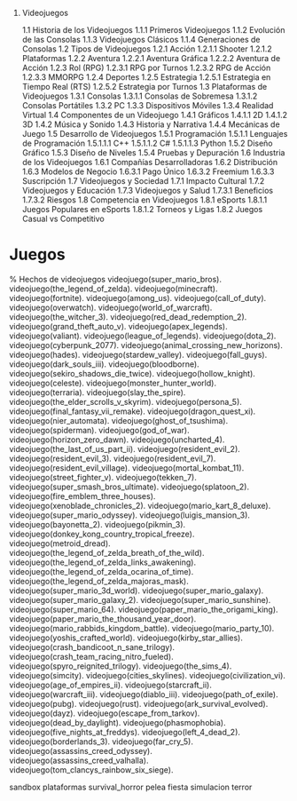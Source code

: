 1. Videojuegos

    1.1 Historia de los Videojuegos
        1.1.1 Primeros Videojuegos
        1.1.2 Evolución de las Consolas
        1.1.3 Videojuegos Clásicos
        1.1.4 Generaciones de Consolas
    1.2 Tipos de Videojuegos
        1.2.1 Acción
            1.2.1.1 Shooter
            1.2.1.2 Plataformas
        1.2.2 Aventura
            1.2.2.1 Aventura Gráfica
            1.2.2.2 Aventura de Acción
        1.2.3 Rol (RPG)
            1.2.3.1 RPG por Turnos
            1.2.3.2 RPG de Acción
            1.2.3.3 MMORPG
        1.2.4 Deportes
        1.2.5 Estrategia
            1.2.5.1 Estrategia en Tiempo Real (RTS)
            1.2.5.2 Estrategia por Turnos
    1.3 Plataformas de Videojuegos
        1.3.1 Consolas
            1.3.1.1 Consolas de Sobremesa
            1.3.1.2 Consolas Portátiles
        1.3.2 PC
        1.3.3 Dispositivos Móviles
        1.3.4 Realidad Virtual
    1.4 Componentes de un Videojuego
        1.4.1 Gráficos
            1.4.1.1 2D
            1.4.1.2 3D
        1.4.2 Música y Sonido
        1.4.3 Historia y Narrativa
        1.4.4 Mecánicas de Juego
    1.5 Desarrollo de Videojuegos
        1.5.1 Programación
            1.5.1.1 Lenguajes de Programación
                1.5.1.1.1 C++
                1.5.1.1.2 C#
                1.5.1.1.3 Python
        1.5.2 Diseño Gráfico
        1.5.3 Diseño de Niveles
        1.5.4 Pruebas y Depuración
    1.6 Industria de los Videojuegos
        1.6.1 Compañías Desarrolladoras
        1.6.2 Distribución
        1.6.3 Modelos de Negocio
            1.6.3.1 Pago Único
            1.6.3.2 Freemium
            1.6.3.3 Suscripción
    1.7 Videojuegos y Sociedad
        1.7.1 Impacto Cultural
        1.7.2 Videojuegos y Educación
        1.7.3 Videojuegos y Salud
            1.7.3.1 Beneficios
            1.7.3.2 Riesgos
    1.8 Competencia en Videojuegos
        1.8.1 eSports
            1.8.1.1 Juegos Populares en eSports
            1.8.1.2 Torneos y Ligas
        1.8.2 Juegos Casual vs Competitivo


# Juegos
% Hechos de videojuegos
videojuego(super_mario_bros).
videojuego(the_legend_of_zelda).
videojuego(minecraft).
videojuego(fortnite).
videojuego(among_us).
videojuego(call_of_duty).
videojuego(overwatch).
videojuego(world_of_warcraft).
videojuego(the_witcher_3).
videojuego(red_dead_redemption_2).
videojuego(grand_theft_auto_v).
videojuego(apex_legends).
videojuego(valiant).
videojuego(league_of_legends).
videojuego(dota_2).
videojuego(cyberpunk_2077).
videojuego(animal_crossing_new_horizons).
videojuego(hades).
videojuego(stardew_valley).
videojuego(fall_guys).
videojuego(dark_souls_iii).
videojuego(bloodborne).
videojuego(sekiro_shadows_die_twice).
videojuego(hollow_knight).
videojuego(celeste).
videojuego(monster_hunter_world).
videojuego(terraria).
videojuego(slay_the_spire).
videojuego(the_elder_scrolls_v_skyrim).
videojuego(persona_5).
videojuego(final_fantasy_vii_remake).
videojuego(dragon_quest_xi).
videojuego(nier_automata).
videojuego(ghost_of_tsushima).
videojuego(spiderman).
videojuego(god_of_war).
videojuego(horizon_zero_dawn).
videojuego(uncharted_4).
videojuego(the_last_of_us_part_ii).
videojuego(resident_evil_2).
videojuego(resident_evil_3).
videojuego(resident_evil_7).
videojuego(resident_evil_village).
videojuego(mortal_kombat_11).
videojuego(street_fighter_v).
videojuego(tekken_7).
videojuego(super_smash_bros_ultimate).
videojuego(splatoon_2).
videojuego(fire_emblem_three_houses).
videojuego(xenoblade_chronicles_2).
videojuego(mario_kart_8_deluxe).
videojuego(super_mario_odyssey).
videojuego(luigis_mansion_3).
videojuego(bayonetta_2).
videojuego(pikmin_3).
videojuego(donkey_kong_country_tropical_freeze).
videojuego(metroid_dread).
videojuego(the_legend_of_zelda_breath_of_the_wild).
videojuego(the_legend_of_zelda_links_awakening).
videojuego(the_legend_of_zelda_ocarina_of_time).
videojuego(the_legend_of_zelda_majoras_mask).
videojuego(super_mario_3d_world).
videojuego(super_mario_galaxy).
videojuego(super_mario_galaxy_2).
videojuego(super_mario_sunshine).
videojuego(super_mario_64).
videojuego(paper_mario_the_origami_king).
videojuego(paper_mario_the_thousand_year_door).
videojuego(mario_rabbids_kingdom_battle).
videojuego(mario_party_10).
videojuego(yoshis_crafted_world).
videojuego(kirby_star_allies).
videojuego(crash_bandicoot_n_sane_trilogy).
videojuego(crash_team_racing_nitro_fueled).
videojuego(spyro_reignited_trilogy).
videojuego(the_sims_4).
videojuego(simcity).
videojuego(cities_skylines).
videojuego(civilization_vi).
videojuego(age_of_empires_ii).
videojuego(starcraft_ii).
videojuego(warcraft_iii).
videojuego(diablo_iii).
videojuego(path_of_exile).
videojuego(pubg).
videojuego(rust).
videojuego(ark_survival_evolved).
videojuego(dayz).
videojuego(escape_from_tarkov).
videojuego(dead_by_daylight).
videojuego(phasmophobia).
videojuego(five_nights_at_freddys).
videojuego(left_4_dead_2).
videojuego(borderlands_3).
videojuego(far_cry_5).
videojuego(assassins_creed_odyssey).
videojuego(assassins_creed_valhalla).
videojuego(tom_clancys_rainbow_six_siege).

sandbox
plataformas
survival_horror
pelea
fiesta
simulacion
terror
